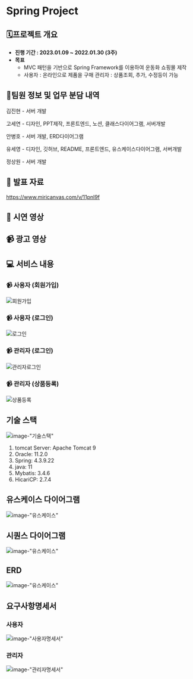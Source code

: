 # Spring Project

## 🗓️프로젝트 개요

- **진행 기간 : 2023.01.09 ~ 2022.01.30 (3주)**
- **목표**
  - MVC 패턴을 기반으로 Spring Framework를 이용하여 운동화 쇼핑몰 제작
  - 사용자 : 온라인으로 제품을 구매
    관리자 : 상품조회, 추가, 수정등이 가능




## 👯팀원 정보 및 업무 분담 내역

김진현 - 서버 개발

고세연 - 디자인, PPT제작, 프론트엔드, 노션, 클래스다이어그램, 서버개발

안병호 - 서버 개발, ERD다이어그램

유세영 - 디자인, 깃허브, README, 프론트엔드, 유스케이스다이어그램, 서버개발

정상원 - 서버 개발



## :paperclip: 발표 자료

https://www.miricanvas.com/v/11pnl9f



## :information_desk_person: 시연 영상



## :video_camera: 광고 영상









## :computer: 서비스 내용


### :video_camera: 사용자 (회원가입)

![회원가입](img/join.gif)


### :video_camera: 사용자 (로그인)

![로그인](img/login.gif)


### :video_camera: 관리자 (로그인)

![관리자로그인](img/adminlogin.gif)


### :video_camera: 관리자 (상품등록)

![상품등록](img/ProductRegistration.gif)





## 기술 스택

![image-"기술스택"](img/TechnologyStack.jpg)

 
1. tomcat Server: Apache Tomcat 9
2. Oracle: 11.2.0
3. Spring: 4.3.9.22
4. java: 11
5. Mybatis: 3.4.6
6. HicariCP: 2.7.4




## 유스케이스 다이어그램

![image-"유스케이스"](img/UseCase.gif)


## 시퀀스 다이어그램

![image-"유스케이스"](img/Sequence.png)


## ERD

![image-"유스케이스"](img/ERD.png)





## 요구사항명세서

### 사용자
![image-"사용자명세서"](img/user.png)



### 관리자
![image-"관리자명세서"](img/admin.png)



